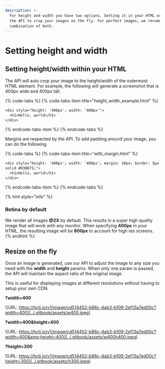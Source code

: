 ```yaml
---
description: >-
  For height and width you have two options. Setting it in your HTML or using
  the API to crop your images on the fly. For perfect images, we recommend a
  combination of both.
---
```


# Setting height and width

## Setting height/width within your HTML

The API will auto crop your image to the height/width of the outermost HTML element. For example, the following will generate a screenshot that is 400px wide and 400px tall.

{% code-tabs %}
{% code-tabs-item title="height\_width\_example.html" %}
```markup
<div style="height: '400px'; width: '400px'">
  <h1>Hello, world</h1>
</div>
```
{% endcode-tabs-item %}
{% endcode-tabs %}

Margins are respected by the API. To add padding around your image, you can do the following.

{% code-tabs %}
{% code-tabs-item title="with\_margin.html" %}
```markup
<div style="height: '400px'; width: '400px'; margin: 10px; border: 5px solid #03B875;"> 
  <h1>Hello, world</h1>
</div>
```
{% endcode-tabs-item %}
{% endcode-tabs %}

{% hint style="info" %}
### Retina by default

We render all images **@2X** by default. This results in a super high quality image that will work with any monitor. When specifying **400px** in your HTML, the resulting image will be **800px** to account for high res screens.
{% endhint %}

## Resize on the fly

Once an image is generated, use our API to adjust the image to any size you need with the **width** and **height** params. When only one param is passed, the API will maintain the aspect ratio of the original image.

This is useful for displaying images at different resolutions without having to setup your own CDN.

**?width=400**

![URL: https://hcti.io/v1/image/cd514452-b86c-4ab3-b109-2ef13a7ed00c?width=400](../.gitbook/assets/w400.jpeg)

**?width=400&height=400**

![URL: https://hcti.io/v1/image/cd514452-b86c-4ab3-b109-2ef13a7ed00c?width=400&amp;height=400](../.gitbook/assets/w400h400.jpeg)

**?height=300**

![URL: https://hcti.io/v1/image/cd514452-b86c-4ab3-b109-2ef13a7ed00c?height=300](../.gitbook/assets/h300.jpeg)

## 

